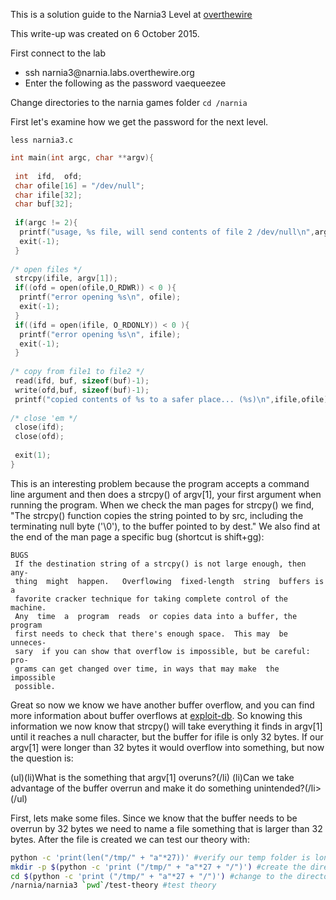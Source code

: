 This is a solution guide to the Narnia3 Level at [overthewire](http://overthewire.org/wargames/narnia/)

This write-up was created on 6 October 2015.

First connect to the lab
<ul><li> ssh narnia3@narnia.labs.overthewire.org</li>
<li> Enter the following as the password vaequeezee</li></ul>

Change directories to the narnia games folder
```cd /narnia```

First let's examine how we get the password for the next level.

```less narnia3.c```

```c
int main(int argc, char **argv){
 
 int  ifd,  ofd;
 char ofile[16] = "/dev/null";
 char ifile[32];
 char buf[32];
 
 if(argc != 2){
  printf("usage, %s file, will send contents of file 2 /dev/null\n",argv[0]);
  exit(-1);
 }
 
/* open files */
 strcpy(ifile, argv[1]);
 if((ofd = open(ofile,O_RDWR)) < 0 ){
  printf("error opening %s\n", ofile);
  exit(-1);
 }
 if((ifd = open(ifile, O_RDONLY)) < 0 ){
  printf("error opening %s\n", ifile);
  exit(-1);
 }
 
/* copy from file1 to file2 */
 read(ifd, buf, sizeof(buf)-1);
 write(ofd,buf, sizeof(buf)-1);
 printf("copied contents of %s to a safer place... (%s)\n",ifile,ofile);
 
/* close 'em */
 close(ifd);
 close(ofd);
 
 exit(1);
}
```

This is an interesting problem because the program accepts a command line argument and then does a strcpy() of argv[1], your first argument when running the program. When we check the man pages for strcpy() we find, "The  strcpy()  function copies the string pointed to by src, including the terminating null byte ('\0'), to the buffer  pointed  to  by  dest." We also find at the end of the man page a specific bug (shortcut is shift+gg):

```
BUGS
 If the destination string of a strcpy() is not large enough, then  any-
 thing  might  happen.   Overflowing  fixed-length  string  buffers is a
 favorite cracker technique for taking complete control of the  machine.
 Any  time  a  program  reads  or copies data into a buffer, the program
 first needs to check that there's enough space.  This may  be  unneces-
 sary  if you can show that overflow is impossible, but be careful: pro-
 grams can get changed over time, in ways that may make  the  impossible
 possible.
 ```
 
Great so now we know we have another buffer overflow, and you can find more information about buffer overflows at [exploit-db](https://www.exploit-db.com/papers/13207/). So knowing this information we now know that strcpy() will take everything it finds in argv[1] until it reaches a null character, but the buffer for ifile is only 32 bytes. If our argv[1] were longer than 32 bytes it would overflow into something, but now the question is:

(ul)(li)What is the something that argv[1] overuns?(/li)
(li)Can we take advantage of the buffer overrun and make it do something unintended?(/li>(/ul)

First, lets make some files. Since we know that the buffer needs to be overrun by 32 bytes we need to name a file something that is larger than 32 bytes. After the file is created we can test our theory with:

```bash 
python -c 'print(len("/tmp/" + "a"*27))' #verify our temp folder is long enough
mkdir -p $(python -c 'print ("/tmp/" + "a"*27 + "/")') #create the directory
cd $(python -c 'print ("/tmp/" + "a"*27 + "/")') #change to the directory
/narnia/narnia3 `pwd`/test-theory #test theory
```
